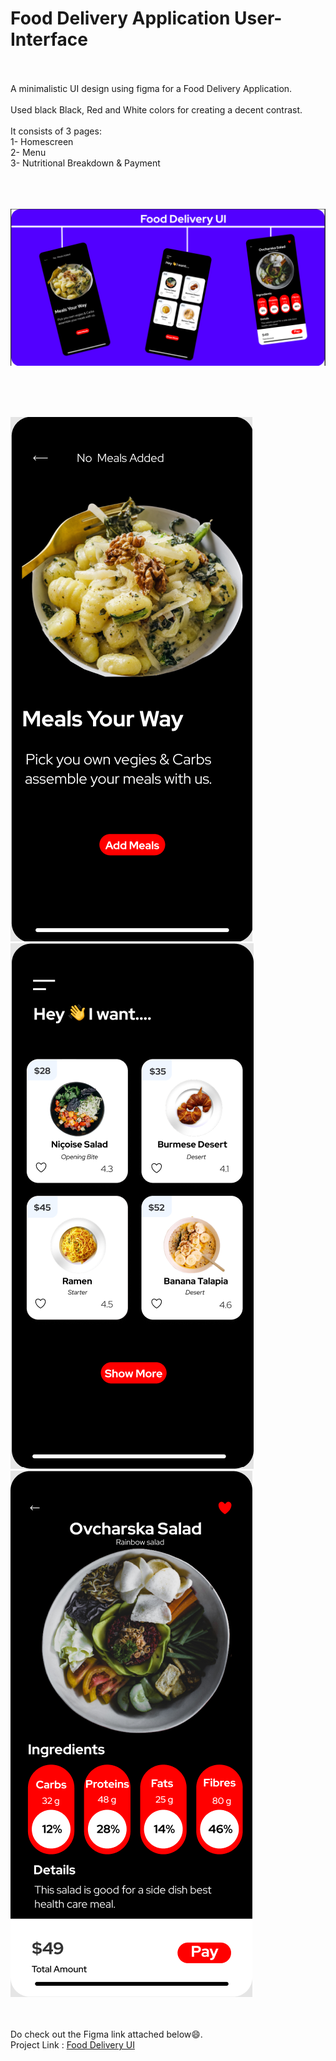 # Food Delivery Application User-Interface
<br><br>
A minimalistic UI design using figma for a Food Delivery Application.<br><br>
Used black Black, Red and White colors for creating a decent contrast.<br><br>
It consists of 3 pages:<br>
1- Homescreen<br>
2- Menu<br>
3- Nutritional Breakdown & Payment<br><br>
<br><br>

<img src="project images/Showcase.png" alt="Showcase">


<br><br><br>

<img src="project images/p-1.png" alt="Homescreen">
<br>
<img src="project images/p-2.png" alt="Menu">
<br>
<img src="project images/p-3.png" alt="Payment">
<br><br><br>

Do check out the Figma link attached below😄. <br>
Project Link : <a href="https://www.figma.com/file/PzrqhLcX3P6DmF3wgiFijh/Food?node-id=0%3A1">Food Delivery UI</a>


